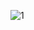 ![1](https://user-images.githubusercontent.com/85283021/232465416-301edad6-1c7d-4e6f-8f3d-e3d5c591651b.PNG)

